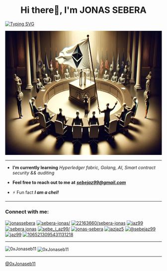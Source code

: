 <h1 align="center" font-family="sans" color="blue">Hi there👋, I'm JONAS SEBERA</h1>

[![Typing SVG](https://readme-typing-svg.demolab.com/?lines=Blockchain+Developer;Web3.0+Application+Developer;Smart+Contract+Developer;Smart+Contract+Auditor;Relational+Databases+Developer)](https://git.io/typing-svg)

<img src='./welcome.jpg' height='400px' width="1000px"/>

<!-- ![Web3.0-Illustration](./welcome.jpg) -->

-------------------

<!-- TROPHIES -->

<!-- <p align="left"> <img src="https://komarev.com/ghpvc/?username=0xJonaseb11&label=Profile%20views&color=0e75b6&style=flat" alt="0xJonaseb11" /> </p>

<p align="left"> <a href="https://github.com/ryo-ma/github-profile-trophy" rel="noreferrer"><img src="https://github-profile-trophy.vercel.app/?username=0xJonaseb11" alt="0xJonaseb11" /></a> </p> -->

<!-- ------------------------ -->

- **I’m currently learning** _Hyperledger fabric, Golang, AI, Smart contract security && auditing_

- **Feel free to reach out to me at** _**<sebejaz99@gmail.com>**_

- ⚡ Fun fact _**I am a chel!**_

--------------------

<h3 align="left">Connect with me:</h3>
<p align="left">
<a href="https://dev.to/jonassebera" rel="noreferrer" target="_blank"><img align="center" src="https://raw.githubusercontent.com/rahuldkjain/github-profile-readme-generator/master/src/images/icons/Social/devto.svg" alt="jonassebera" height="20" width="30" /></a>
<a href="https://linkedin.com/in/sebera-jonas" rel="noreferrer" target="_blank"><img align="center" src="https://raw.githubusercontent.com/rahuldkjain/github-profile-readme-generator/master/src/images/icons/Social/linked-in-alt.svg" alt="sebera-jonas/" height="20" width="30" /></a>
<a href="https://stackoverflow.com/users/22163660/sebera-jonas" rel="noreferrer" target="_blank"><img align="center" src="https://raw.githubusercontent.com/rahuldkjain/github-profile-readme-generator/master/src/images/icons/Social/stack-overflow.svg" alt="22163660/sebera-jonas" height="20" width="30" /></a>
<a href="https://codesandbox.com/jaz99" rel="noreferrer" target="_blank"><img align="center" src="https://raw.githubusercontent.com/rahuldkjain/github-profile-readme-generator/master/src/images/icons/Social/codesandbox.svg" alt="jaz99" height="20" width="30" /></a>
<a href="https://www.facebook.com/jonaswalker.deborde/" rel="noreferrer" target="_blank"><img align="center" src="https://raw.githubusercontent.com/rahuldkjain/github-profile-readme-generator/master/src/images/icons/Social/facebook.svg" alt="sebera jonas" height="20" width="30" /></a>
<a href="https://instagram.com/sebe_j_az99" rel="noreferrer" target="_blank"><img align="center" src="https://raw.githubusercontent.com/rahuldkjain/github-profile-readme-generator/master/src/images/icons/Social/instagram.svg" alt="sebe_j_az99/" height="20" width="30" /></a>
<a href="https://dribbble.com/jonas-sebera" rel="noreferrer" target="_blank"><img align="center" src="https://raw.githubusercontent.com/rahuldkjain/github-profile-readme-generator/master/src/images/icons/Social/dribbble.svg" alt="jonas-sebera" height="20" width="30" /></a>
<a href="https://www.behance.net/jazjaz5" rel="noreferrer" target="_blank"><img align="center" src="https://raw.githubusercontent.com/rahuldkjain/github-profile-readme-generator/master/src/images/icons/Social/behance.svg" alt="jazjaz5" height="20" width="30" /></a>
<a href="https://medium.com/@sebejaz99" rel="noreferrer" target="_blank"><img align="center" src="https://raw.githubusercontent.com/rahuldkjain/github-profile-readme-generator/master/src/images/icons/Social/medium.svg" alt="@sebejaz99" height="20" width="30" /></a>
<a href="https://www.topcoder.com/members/jaz99" rel="noreferrer" target="_blank"><img align="center" src="https://raw.githubusercontent.com/rahuldkjain/github-profile-readme-generator/master/src/images/icons/Social/topcoder.svg" alt="jaz99" height="20" width="30" /></a>
<a href="https://discord.com/users/1065213095431131218" rel="noreferrer" target="_blank"><img align="center" src="https://raw.githubusercontent.com/rahuldkjain/github-profile-readme-generator/master/src/images/icons/Social/discord.svg" alt="1065213095431131218" height="20" width="30" /></a>
</p>

--------------------------------------------------------
<!-- -------------------------------------------------------- -->

<!-- _**[Buy me coffee](https://www.buymeacoffee.com/Jonas_sebera)**_ -->
<!-- Add other languages and tools similarly -->

<!-- ------------------------- -->

<!-- Github stats -->
 <p><img align="left" src="https://github-readme-stats.vercel.app/api/top-langs?username=0xJonaseb11&show_icons=true&locale=en&layout=compact" alt="0xJonaseb11" /></p>

<p>&nbsp;<img align="center" src="https://github-readme-stats.vercel.app/api?username=0xJonaseb11&show_icons=true&locale=en" alt="0xJonaseb11" /></p>

<!-- <p><img align="center" src="https://github-readme-streak-stats.herokuapp.com/?user=0xJonaseb11&" alt="0xJonaseb11"/></p> -->

-------------------------

[@0xJonaseb11](https://jonas-sebera.vercel.app)
